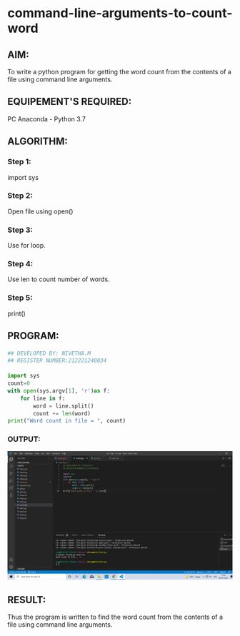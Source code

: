 # command-line-arguments-to-count-word
## AIM:
To write a python program for getting the word count from the contents of a file using command line arguments.
## EQUIPEMENT'S REQUIRED: 
PC
Anaconda - Python 3.7
## ALGORITHM: 
### Step 1:
import sys


### Step 2:
Open file using open()

 
### Step 3: 
Use for loop.

### Step 4:
Use len to count number of words.  

### Step 5: 
print()

 

## PROGRAM:
```py
## DEVELOPED BY: NIVETHA.M
## REGISTER NUMBER:212221240034

import sys
count=0
with open(sys.argv[1], 'r')as f:
    for line in f:
        word = line.split()
        count += len(word)
print("Word count in file = ", count)
```

### OUTPUT:
![GitHub Logo](.//c1.png)



## RESULT:
Thus the program is written to find the word count from the contents of a file using command line arguments.

